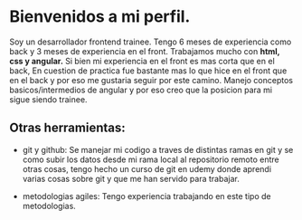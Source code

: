 # Bienvenidos a mi perfil.
Soy un desarrollador frontend trainee. Tengo 6 meses de experiencia como back y 3 meses de experiencia en el front.
Trabajamos mucho con **html, css y angular.** Si bien mi experiencia en el front es mas corta que en el back, En cuestion de practica fue bastante mas lo que hice en el 
front que en el back y por eso me gustaria seguir por este camino.
Manejo conceptos basicos/intermedios de angular y por eso creo que la posicion para mi sigue siendo trainee.

## Otras herramientas:
* git y github:
Se manejar mi codigo a traves de distintas ramas en git y se como subir los datos desde mi rama local al repositorio remoto entre otras cosas, tengo hecho un curso de git en udemy 
donde aprendi varias cosas sobre git y que me han servido para trabajar.

* metodologias agiles: Tengo experiencia trabajando en este tipo de metodologias.

